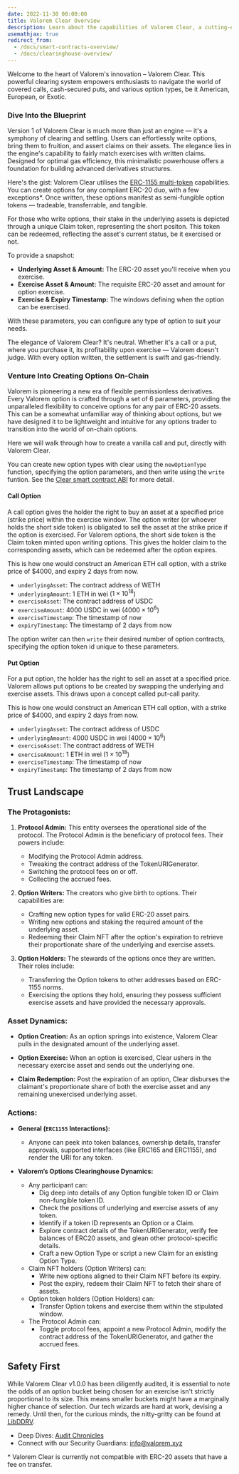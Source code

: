 ```yaml
---
date: 2022-11-30 00:00:00
title: Valorem Clear Overview
description: Learn about the capabilities of Valorem Clear, a cutting-edge DeFi clearing and settlement system for options. Understand how it streamlines covered calls, cash-secured puts, and more.
usemathjax: true
redirect_from:
  - /docs/smart-contracts-overview/
  - /docs/clearinghouse-overview/
---
```


Welcome to the heart of Valorem's innovation – Valorem Clear. This powerful
clearing system empowers enthusiasts to navigate the world of covered calls,
cash-secured puts, and various option types, be it American, European, or
Exotic.

### Dive Into the Blueprint

Version 1 of Valorem Clear is much more than just an engine — it's a symphony
of clearing and settling. Users can effortlessly write options, bring them to
fruition, and assert claims on their assets. The elegance lies in the engine's
capability to fairly match exercises with written claims. Designed for optimal
gas efficiency, this minimalistic powerhouse offers a foundation for building
advanced derivatives structures.

Here's the gist: Valorem Clear utilises the
[ERC-1155 multi-token](https://eips.ethereum.org/EIPS/eip-1155)
capabilities. You can create options for any compliant ERC-20 duo, with a few
exceptions*. Once written, these options manifest as semi-fungible option tokens
 — tradeable, transferrable, and tangible.

For those who write options, their stake in the underlying assets is depicted
through a unique Claim token, representing the short positon. This token can be
redeemed, reflecting the asset's current status, be it exercised or not.

To provide a snapshot:
- **Underlying Asset & Amount:** The ERC-20 asset you'll receive when you exercise.
- **Exercise Asset & Amount:** The requisite ERC-20 asset and amount for option exercise.
- **Exercise & Expiry Timestamp:** The windows defining when the option can be exercised.

With these parameters, you can configure any type of option to suit your needs.

The elegance of Valorem Clear? It's neutral. Whether it's a call or a put, where
you purchase it, its profitability upon exercise — Valorem doesn't judge. With
every option written, the settlement is swift and gas-friendly.

### Venture Into Creating Options On-Chain
Valorem is pioneering a new era of flexible permissionless derivatives.
Every Valorem option is crafted through a set of 6 parameters, providing the
unparalleled flexibility to conceive options for any pair of ERC-20 assets. This
can be a somewhat unfamiliar way of thinking about options, but we have designed
it to be lightweight and intuitive for any options trader to transition into the
world of on-chain options.

Here we will walk through how to create a vanilla call and put, directly with
Valorem Clear.

You can create new option types with clear using the `newOptionType` function,
specifying the option parameters, and then write using the `write` funtion.
See the [Clear smart contract ABI](/docs/clear-contracts/) for more detail.

#### Call Option
A call option gives the holder the right to buy an asset at a specified price
(strike price) within the exercise window. The option writer (or whoever holds
the short side token) is obligated to sell the asset at the strike price if the
option is exercised. For Valorem options, the short side token is the Claim
token minted upon writing options. This gives the holder claim to the
corresponding assets, which can be redeemed after the option expires.

This is how one would construct an American ETH call option, with a strike price
of $4000, and expiry 2 days from now.

- `underlyingAsset`: The contract address of WETH
- `underlyingAmount`: 1 ETH in wei ($1 \times 10^{18}$)
- `exerciseAsset`: The contract address of USDC
- `exerciseAmount`: 4000 USDC in wei ($4000 \times 10^{6}$)
- `exerciseTimestamp`: The timestamp of now
- `expiryTimestamp`: The timestamp of 2 days from now

The option writer can then `write` their desired number of option contracts,
specifying the option token id unique to these parameters.

#### Put Option
For a put option, the holder has the right to sell an asset at a specified
price. Valorem allows put options to be created by swapping the underlying and
exercise assets. This draws upon a concept called put-call parity.

This is how one would construct an American ETH call option, with a strike price
of $4000, and expiry 2 days from now.

- `underlyingAsset`: The contract address of USDC
- `underlyingAmount`: 4000 USDC in wei ($4000 \times 10^{6}$)
- `exerciseAsset`: The contract address of WETH
- `exerciseAmount`: 1 ETH in wei ($1 \times 10^{18}$)
- `exerciseTimestamp`: The timestamp of now
- `expiryTimestamp`: The timestamp of 2 days from now


## Trust Landscape

### The Protagonists:

1. **Protocol Admin:** This entity oversees the operational side of the protocol. The Protocol Admin is the beneficiary of protocol fees. Their powers include:
    - Modifying the Protocol Admin address.
    - Tweaking the contract address of the TokenURIGenerator.
    - Switching the protocol fees on or off.
    - Collecting the accrued fees.

2. **Option Writers:** The creators who give birth to options. Their capabilities are:
    - Crafting new option types for valid ERC-20 asset pairs.
    - Writing new options and staking the required amount of the underlying asset.
    - Redeeming their Claim NFT after the option's expiration to retrieve their proportionate share of the underlying and exercise assets.

3. **Option Holders:** The stewards of the options once they are written. Their roles include:
    - Transferring the Option tokens to other addresses based on ERC-1155 norms.
    - Exercising the options they hold, ensuring they possess sufficient exercise assets and have provided the necessary approvals.

### Asset Dynamics:

- **Option Creation:** As an option springs into existence, Valorem Clear pulls in the designated amount of the underlying asset.

- **Option Exercise:** When an option is exercised, Clear ushers in the necessary exercise asset and sends out the underlying one.

- **Claim Redemption:** Post the expiration of an option, Clear disburses the claimant's proportionate share of both the exercise asset and any remaining unexercised underlying asset.

### Actions:

- **General (`ERC1155` Interactions):**
    - Anyone can peek into token balances, ownership details, transfer approvals, supported interfaces (like ERC165 and ERC1155), and render the URI for any token.

- **Valorem’s Options Clearinghouse Dynamics:**
    - Any participant can:
        - Dig deep into details of any Option fungible token ID or Claim non-fungible token ID.
        - Check the positions of underlying and exercise assets of any token.
        - Identify if a token ID represents an Option or a Claim.
        - Explore contract details of the TokenURIGenerator, verify fee balances of ERC20 assets, and glean other protocol-specific details.
        - Craft a new Option Type or script a new Claim for an existing Option Type.
    - Claim NFT holders (Option Writers) can:
        - Write new options aligned to their Claim NFT before its expiry.
        - Post the expiry, redeem their Claim NFT to fetch their share of assets.
    - Option token holders (Option Holders) can:
        - Transfer Option tokens and exercise them within the stipulated window.
    - The Protocol Admin can:
        - Toggle protocol fees, appoint a new Protocol Admin, modify the contract address of the TokenURIGenerator, and gather the accrued fees.

## Safety First

While Valorem Clear v1.0.0 has been diligently audited, it is essential to note the odds of an option bucket being chosen for an exercise isn't strictly proportional to its size. This means smaller buckets might have a marginally higher chance of selection. Our tech wizards are hard at work, devising a remedy. Until then, for the curious minds, the nitty-gritty can be found at [LibDDRV](https://github.com/valorem-labs-inc/LibDDRV).

- Deep Dives: [Audit Chronicles](https://github.com/valorem-labs-inc/valorem-core/tree/master/audits)
- Connect with our Security Guardians: info@valorem.xyz


\* Valorem Clear is currently not compatible with ERC-20 assets that have a fee on transfer.